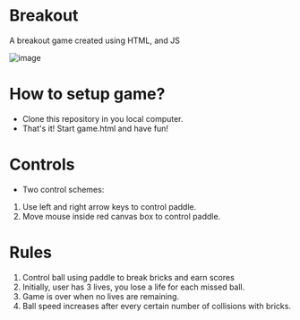 # Breakout
A breakout game created using HTML, and JS

![image](https://github.com/sanketgupta1000/Breakout/assets/114371369/c2e756c1-17de-4cd9-b33b-f4fbfac6ab2d)

# How to setup game?
- Clone this repository in you local computer.
- That's it! Start game.html and have fun!

# Controls
- Two control schemes:
1. Use left and right arrow keys to control paddle.
2. Move mouse inside red canvas box to control paddle.

# Rules
1. Control ball using paddle to break bricks and earn scores
2. Initially, user has 3 lives, you lose a life for each missed ball.
3. Game is over when no lives are remaining.
4. Ball speed increases after every certain number of collisions with bricks.
